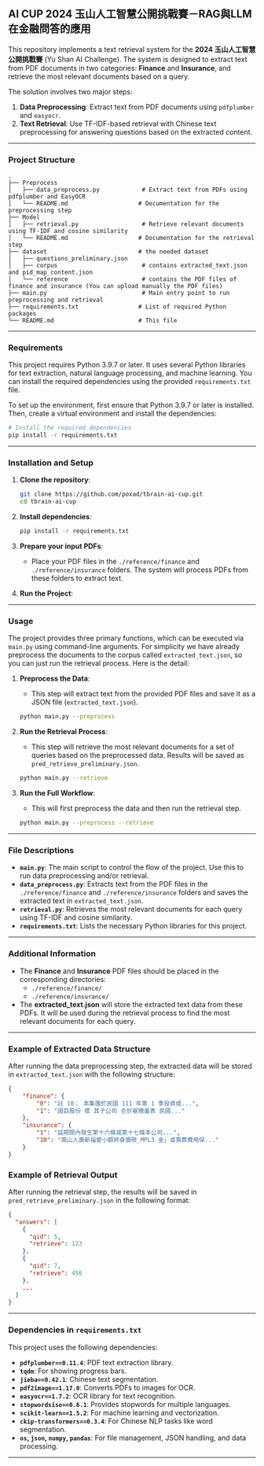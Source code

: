 ## **AI CUP 2024 玉山人工智慧公開挑戰賽－RAG與LLM在金融問答的應用**

This repository implements a text retrieval system for the **2024 玉山人工智慧公開挑戰賽** (Yu Shan AI Challenge). The system is designed to extract text from PDF documents in two categories: **Finance** and **Insurance**, and retrieve the most relevant documents based on a query.

The solution involves two major steps:

1. **Data Preprocessing**: Extract text from PDF documents using `pdfplumber` and `easyocr`.
2. **Text Retrieval**: Use TF-IDF-based retrieval with Chinese text preprocessing for answering questions based on the extracted content.

---

### **Project Structure**

```
.
├── Preprocess
│   ├── data_preprocess.py            # Extract text from PDFs using pdfplumber and EasyOCR
│   └── README.md                    # Documentation for the preprocessing step
├── Model
│   ├── retrieval.py                  # Retrieve relevant documents using TF-IDF and cosine similarity
│   └── README.md                    # Documentation for the retrieval step
├── dataset                          # the needed dataset
│   ├── questions_preliminary.json
│   ├── corpus                        # contains extracted_text.json and pid_map_content.json
│   └── reference                     # contains the PDF files of finance and insurance (You can upload manually the PDF files)
├── main.py                           # Main entry point to run preprocessing and retrieval
├── requirements.txt                 # List of required Python packages
└── README.md                        # This file
```

---

### **Requirements**

This project requires Python 3.9.7 or later. It uses several Python libraries for text extraction, natural language processing, and machine learning. You can install the required dependencies using the provided `requirements.txt` file.

To set up the environment, first ensure that Python 3.9.7 or later is installed. Then, create a virtual environment and install the dependencies:

```bash
# Install the required dependencies
pip install -r requirements.txt
```

---

### **Installation and Setup**

1. **Clone the repository**:

   ```bash
   git clone https://github.com/poxad/tbrain-ai-cup.git
   cd tbrain-ai-cup
   ```

2. **Install dependencies**:

   ```bash
   pip install -r requirements.txt
   ```

3. **Prepare your input PDFs**:

   - Place your PDF files in the `./reference/finance` and `./reference/insurance` folders. The system will process PDFs from these folders to extract text.

4. **Run the Project**:

---

### **Usage**

The project provides three primary functions, which can be executed via `main.py` using command-line arguments. For simplicity we have already preprocess the documents to the corpus called `extracted_text.json`, so you can just run the retrieval process. Here is the detail:

1. **Preprocess the Data**:

   - This step will extract text from the provided PDF files and save it as a JSON file (`extracted_text.json`).

   ```bash
   python main.py --preprocess
   ```

2. **Run the Retrieval Process**:

   - This step will retrieve the most relevant documents for a set of queries based on the preprocessed data. Results will be saved as `pred_retrieve_preliminary.json`.

   ```bash
   python main.py --retrieve
   ```

3. **Run the Full Workflow**:

   - This will first preprocess the data and then run the retrieval step.

   ```bash
   python main.py --preprocess --retrieve
   ```

---

### **File Descriptions**

- **`main.py`**: The main script to control the flow of the project. Use this to run data preprocessing and/or retrieval.
- **`data_preprocess.py`**: Extracts text from the PDF files in the `./reference/finance` and `./reference/insurance` folders and saves the extracted text in `extracted_text.json`.
- **`retrieval.py`**: Retrieves the most relevant documents for each query using TF-IDF and cosine similarity.
- **`requirements.txt`**: Lists the necessary Python libraries for this project.

---

### **Additional Information**

- The **Finance** and **Insurance** PDF files should be placed in the corresponding directories:
  - `./reference/finance/`
  - `./reference/insurance/`
- The **extracted_text.json** will store the extracted text data from these PDFs. It will be used during the retrieval process to find the most relevant documents for each query.

---

### **Example of Extracted Data Structure**

After running the data preprocessing step, the extracted data will be stored in `extracted_text.json` with the following structure:

```json
{
	"finance": {
		"0": "註 10： 本集團於民國 111 年第 1 季投資成...",
		"1": "國巨股份 瘩 其子公司 合忻裾攪羞表 民國..."
	},
	"insurance": {
		"1": "延期間內發生第十六條或第十七條本公司...",
		"10": "南山人壽新福愛小額終身壽險_MPL3 金」或喪葬費用保..."
	}
}
```

### **Example of Retrieval Output**

After running the retrieval step, the results will be saved in `pred_retrieve_preliminary.json` in the following format:

```json
{
  "answers": [
    {
      "qid": 5,
      "retrieve": 123
    },
    {
      "qid": 7,
      "retrieve": 456
    },
    ...
  ]
}
```

---

### **Dependencies in `requirements.txt`**

This project uses the following dependencies:

- **`pdfplumber==0.11.4`**: PDF text extraction library.
- **`tqdm`**: For showing progress bars.
- **`jieba==0.42.1`**: Chinese text segmentation.
- **`pdf2image==1.17.0`**: Converts PDFs to images for OCR.
- **`easyocr==1.7.2`**: OCR library for text recognition.
- **`stopwordsiso==0.6.1`**: Provides stopwords for multiple languages.
- **`scikit-learn==1.5.2`**: For machine learning and vectorization.
- **`ckip-transformers==0.3.4`**: For Chinese NLP tasks like word segmentation.
- **`os`, `json`, `numpy`, `pandas`**: For file management, JSON handling, and data processing.

---
